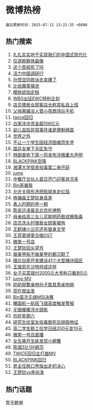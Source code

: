 # 微博热榜

`最后更新时间：2025-07-11 13:22:35 +0800`

## 热门搜索

1. [扎扎实实地干实现我们的中国式现代化](https://m.weibo.cn/search?containerid=100103type%3D1%26t%3D10%26q%3D%23%E6%89%8E%E6%89%8E%E5%AE%9E%E5%AE%9E%E5%9C%B0%E5%B9%B2%E5%AE%9E%E7%8E%B0%E6%88%91%E4%BB%AC%E7%9A%84%E4%B8%AD%E5%9B%BD%E5%BC%8F%E7%8E%B0%E4%BB%A3%E5%8C%96%23&stream_entry_id=51&isnewpage=1&extparam=seat%3D1%26cate%3D10103%26stream_entry_id%3D51%26pos%3D0%26q%3D%2523%25E6%2589%258E%25E6%2589%258E%25E5%25AE%259E%25E5%25AE%259E%25E5%259C%25B0%25E5%25B9%25B2%25E5%25AE%259E%25E7%258E%25B0%25E6%2588%2591%25E4%25BB%25AC%25E7%259A%2584%25E4%25B8%25AD%25E5%259B%25BD%25E5%25BC%258F%25E7%258E%25B0%25E4%25BB%25A3%25E5%258C%2596%2523%26c_type%3D51%26dgr%3D0%26filter_type%3Drealtimehot%26display_time%3D1752211354%26pre_seqid%3D175221135417200556115)
1. [仅退款群体画像](https://m.weibo.cn/search?containerid=100103type%3D1%26t%3D10%26q%3D%E4%BB%85%E9%80%80%E6%AC%BE%E7%BE%A4%E4%BD%93%E7%94%BB%E5%83%8F&stream_entry_id=31&isnewpage=1&extparam=seat%3D1%26pos%3D0%26c_type%3D31%26q%3D%25E4%25BB%2585%25E9%2580%2580%25E6%25AC%25BE%25E7%25BE%25A4%25E4%25BD%2593%25E7%2594%25BB%25E5%2583%258F%26lcate%3D5001%26flag%3D1%26filter_type%3Drealtimehot%26band_rank%3D1%26stream_entry_id%3D31%26cate%3D5001%26dgr%3D0%26realpos%3D1%26display_time%3D1752211354%26pre_seqid%3D175221135417200556115)
1. [这个荔枝死了吗](https://m.weibo.cn/search?containerid=100103type%3D1%26t%3D10%26q%3D%E8%BF%99%E4%B8%AA%E8%8D%94%E6%9E%9D%E6%AD%BB%E4%BA%86%E5%90%97&stream_entry_id=31&isnewpage=1&extparam=seat%3D1%26pos%3D1%26c_type%3D31%26q%3D%25E8%25BF%2599%25E4%25B8%25AA%25E8%258D%2594%25E6%259E%259D%25E6%25AD%25BB%25E4%25BA%2586%25E5%2590%2597%26lcate%3D5001%26flag%3D2%26filter_type%3Drealtimehot%26band_rank%3D2%26stream_entry_id%3D31%26cate%3D5001%26dgr%3D0%26realpos%3D2%26display_time%3D1752211354%26pre_seqid%3D175221135417200556115)
1. [活力中国调研行](https://m.weibo.cn/search?containerid=100103type%3D1%26t%3D10%26q%3D%23%E6%B4%BB%E5%8A%9B%E4%B8%AD%E5%9B%BD%E8%B0%83%E7%A0%94%E8%A1%8C%23&stream_entry_id=31&isnewpage=1&extparam=seat%3D1%26pos%3D2%26c_type%3D31%26q%3D%2523%25E6%25B4%25BB%25E5%258A%259B%25E4%25B8%25AD%25E5%259B%25BD%25E8%25B0%2583%25E7%25A0%2594%25E8%25A1%258C%2523%26lcate%3D5001%26flag%3D0%26filter_type%3Drealtimehot%26band_rank%3D3%26stream_entry_id%3D31%26cate%3D5001%26dgr%3D0%26realpos%3D3%26display_time%3D1752211354%26pre_seqid%3D175221135417200556115)
1. [孙悟空同款泳衣卖爆了](https://m.weibo.cn/search?containerid=100103type%3D1%26t%3D10%26q%3D%23%E5%AD%99%E6%82%9F%E7%A9%BA%E5%90%8C%E6%AC%BE%E6%B3%B3%E8%A1%A3%E5%8D%96%E7%88%86%E4%BA%86%23&stream_entry_id=31&isnewpage=1&extparam=seat%3D1%26pos%3D3%26c_type%3D31%26q%3D%2523%25E5%25AD%2599%25E6%2582%259F%25E7%25A9%25BA%25E5%2590%258C%25E6%25AC%25BE%25E6%25B3%25B3%25E8%25A1%25A3%25E5%258D%2596%25E7%2588%2586%25E4%25BA%2586%2523%26lcate%3D5001%26flag%3D1%26filter_type%3Drealtimehot%26band_rank%3D4%26stream_entry_id%3D31%26cate%3D5001%26dgr%3D0%26realpos%3D4%26display_time%3D1752211354%26pre_seqid%3D175221135417200556115)
1. [比伯魔童降世](https://m.weibo.cn/search?containerid=100103type%3D1%26t%3D10%26q%3D%E6%AF%94%E4%BC%AF%E9%AD%94%E7%AB%A5%E9%99%8D%E4%B8%96&stream_entry_id=31&isnewpage=1&extparam=seat%3D1%26pos%3D4%26c_type%3D31%26q%3D%25E6%25AF%2594%25E4%25BC%25AF%25E9%25AD%2594%25E7%25AB%25A5%25E9%2599%258D%25E4%25B8%2596%26lcate%3D5001%26flag%3D1%26filter_type%3Drealtimehot%26band_rank%3D5%26stream_entry_id%3D31%26cate%3D5001%26dgr%3D0%26realpos%3D5%26display_time%3D1752211354%26pre_seqid%3D175221135417200556115)
1. [樱桃琥珀定档](https://m.weibo.cn/search?containerid=100103type%3D1%26t%3D10%26q%3D%E6%A8%B1%E6%A1%83%E7%90%A5%E7%8F%80%E5%AE%9A%E6%A1%A3&stream_entry_id=31&isnewpage=1&extparam=seat%3D1%26pos%3D5%26c_type%3D31%26q%3D%25E6%25A8%25B1%25E6%25A1%2583%25E7%2590%25A5%25E7%258F%2580%25E5%25AE%259A%25E6%25A1%25A3%26lcate%3D5001%26flag%3D2%26filter_type%3Drealtimehot%26band_rank%3D6%26stream_entry_id%3D31%26cate%3D5001%26dgr%3D0%26realpos%3D6%26display_time%3D1752211354%26pre_seqid%3D175221135417200556115)
1. [WBG出征EWC特别企划](https://m.weibo.cn/search?containerid=100103type%3D1%26t%3D10%26q%3D%23WBG%E5%87%BA%E5%BE%81EWC%E7%89%B9%E5%88%AB%E4%BC%81%E5%88%92%23&stream_entry_id=31&isnewpage=1&extparam=seat%3D1%26is_ad_pos%3D1%26pos%3D6%26c_type%3D31%26cate%3D5001%26band_rank%3D7%26q%3D%2523WBG%25E5%2587%25BA%25E5%25BE%2581EWC%25E7%2589%25B9%25E5%2588%25AB%25E4%25BC%2581%25E5%2588%2592%2523%26filter_type%3Drealtimehot%26stream_entry_id%3D31%26lcate%3D5001%26dgr%3D0%26adid%3D293380%26display_time%3D1752211354%26pre_seqid%3D175221135417200556115)
1. [店员猥亵女顾客店长称其私自上班](https://m.weibo.cn/search?containerid=100103type%3D1%26t%3D10%26q%3D%23%E5%BA%97%E5%91%98%E7%8C%A5%E4%BA%B5%E5%A5%B3%E9%A1%BE%E5%AE%A2%E5%BA%97%E9%95%BF%E7%A7%B0%E5%85%B6%E7%A7%81%E8%87%AA%E4%B8%8A%E7%8F%AD%23&stream_entry_id=31&isnewpage=1&extparam=seat%3D1%26pos%3D7%26c_type%3D31%26q%3D%2523%25E5%25BA%2597%25E5%2591%2598%25E7%258C%25A5%25E4%25BA%25B5%25E5%25A5%25B3%25E9%25A1%25BE%25E5%25AE%25A2%25E5%25BA%2597%25E9%2595%25BF%25E7%25A7%25B0%25E5%2585%25B6%25E7%25A7%2581%25E8%2587%25AA%25E4%25B8%258A%25E7%258F%25AD%2523%26lcate%3D5001%26flag%3D1%26filter_type%3Drealtimehot%26band_rank%3D7%26stream_entry_id%3D31%26cate%3D5001%26dgr%3D0%26realpos%3D7%26display_time%3D1752211354%26pre_seqid%3D175221135417200556115)
1. [父母离婚没人管小孩商场玩手机](https://m.weibo.cn/search?containerid=100103type%3D1%26t%3D10%26q%3D%23%E7%88%B6%E6%AF%8D%E7%A6%BB%E5%A9%9A%E6%B2%A1%E4%BA%BA%E7%AE%A1%E5%B0%8F%E5%AD%A9%E5%95%86%E5%9C%BA%E7%8E%A9%E6%89%8B%E6%9C%BA%23&stream_entry_id=31&isnewpage=1&extparam=seat%3D1%26pos%3D8%26c_type%3D31%26q%3D%2523%25E7%2588%25B6%25E6%25AF%258D%25E7%25A6%25BB%25E5%25A9%259A%25E6%25B2%25A1%25E4%25BA%25BA%25E7%25AE%25A1%25E5%25B0%258F%25E5%25AD%25A9%25E5%2595%2586%25E5%259C%25BA%25E7%258E%25A9%25E6%2589%258B%25E6%259C%25BA%2523%26lcate%3D5001%26flag%3D0%26filter_type%3Drealtimehot%26band_rank%3D8%26stream_entry_id%3D31%26cate%3D5001%26dgr%3D0%26realpos%3D8%26display_time%3D1752211354%26pre_seqid%3D175221135417200556115)
1. [twice回归](https://m.weibo.cn/search?containerid=100103type%3D1%26t%3D10%26q%3Dtwice%E5%9B%9E%E5%BD%92&stream_entry_id=31&isnewpage=1&extparam=seat%3D1%26pos%3D9%26c_type%3D31%26q%3Dtwice%25E5%259B%259E%25E5%25BD%2592%26lcate%3D5001%26flag%3D1%26filter_type%3Drealtimehot%26band_rank%3D9%26stream_entry_id%3D31%26cate%3D5001%26dgr%3D0%26realpos%3D9%26display_time%3D1752211354%26pre_seqid%3D175221135417200556115)
1. [白家涉诈资金超106亿元](https://m.weibo.cn/search?containerid=100103type%3D1%26t%3D10%26q%3D%23%E7%99%BD%E5%AE%B6%E6%B6%89%E8%AF%88%E8%B5%84%E9%87%91%E8%B6%85106%E4%BA%BF%E5%85%83%23&stream_entry_id=31&isnewpage=1&extparam=seat%3D1%26pos%3D10%26c_type%3D31%26q%3D%2523%25E7%2599%25BD%25E5%25AE%25B6%25E6%25B6%2589%25E8%25AF%2588%25E8%25B5%2584%25E9%2587%2591%25E8%25B6%2585106%25E4%25BA%25BF%25E5%2585%2583%2523%26lcate%3D5001%26flag%3D0%26filter_type%3Drealtimehot%26band_rank%3D10%26stream_entry_id%3D31%26cate%3D5001%26dgr%3D0%26realpos%3D10%26display_time%3D1752211354%26pre_seqid%3D175221135417200556115)
1. [幼儿血铅异常事件谁是罪魁祸首](https://m.weibo.cn/search?containerid=100103type%3D1%26t%3D10%26q%3D%23%E5%B9%BC%E5%84%BF%E8%A1%80%E9%93%85%E5%BC%82%E5%B8%B8%E4%BA%8B%E4%BB%B6%E8%B0%81%E6%98%AF%E7%BD%AA%E9%AD%81%E7%A5%B8%E9%A6%96%23&stream_entry_id=31&isnewpage=1&extparam=seat%3D1%26pos%3D11%26c_type%3D31%26q%3D%2523%25E5%25B9%25BC%25E5%2584%25BF%25E8%25A1%2580%25E9%2593%2585%25E5%25BC%2582%25E5%25B8%25B8%25E4%25BA%258B%25E4%25BB%25B6%25E8%25B0%2581%25E6%2598%25AF%25E7%25BD%25AA%25E9%25AD%2581%25E7%25A5%25B8%25E9%25A6%2596%2523%26lcate%3D5001%26flag%3D1%26filter_type%3Drealtimehot%26band_rank%3D11%26stream_entry_id%3D31%26cate%3D5001%26dgr%3D0%26realpos%3D11%26display_time%3D1752211354%26pre_seqid%3D175221135417200556115)
1. [世界之外](https://m.weibo.cn/search?containerid=100103type%3D1%26t%3D10%26q%3D%E4%B8%96%E7%95%8C%E4%B9%8B%E5%A4%96&stream_entry_id=31&isnewpage=1&extparam=seat%3D1%26pos%3D12%26c_type%3D31%26q%3D%25E4%25B8%2596%25E7%2595%258C%25E4%25B9%258B%25E5%25A4%2596%26lcate%3D5001%26flag%3D1%26filter_type%3Drealtimehot%26band_rank%3D12%26stream_entry_id%3D31%26cate%3D5001%26dgr%3D0%26realpos%3D12%26display_time%3D1752211354%26pre_seqid%3D175221135417200556115)
1. [不让一个学生因经济困难而失学](https://m.weibo.cn/search?containerid=100103type%3D1%26t%3D10%26q%3D%23%E4%B8%8D%E8%AE%A9%E4%B8%80%E4%B8%AA%E5%AD%A6%E7%94%9F%E5%9B%A0%E7%BB%8F%E6%B5%8E%E5%9B%B0%E9%9A%BE%E8%80%8C%E5%A4%B1%E5%AD%A6%23&stream_entry_id=31&isnewpage=1&extparam=seat%3D1%26pos%3D13%26c_type%3D31%26q%3D%2523%25E4%25B8%258D%25E8%25AE%25A9%25E4%25B8%2580%25E4%25B8%25AA%25E5%25AD%25A6%25E7%2594%259F%25E5%259B%25A0%25E7%25BB%258F%25E6%25B5%258E%25E5%259B%25B0%25E9%259A%25BE%25E8%2580%258C%25E5%25A4%25B1%25E5%25AD%25A6%2523%26lcate%3D5001%26flag%3D1%26filter_type%3Drealtimehot%26band_rank%3D13%26stream_entry_id%3D31%26cate%3D5001%26dgr%3D0%26realpos%3D13%26display_time%3D1752211354%26pre_seqid%3D175221135417200556115)
1. [国乒女单下半区失守](https://m.weibo.cn/search?containerid=100103type%3D1%26t%3D10%26q%3D%23%E5%9B%BD%E4%B9%92%E5%A5%B3%E5%8D%95%E4%B8%8B%E5%8D%8A%E5%8C%BA%E5%A4%B1%E5%AE%88%23&stream_entry_id=31&isnewpage=1&extparam=seat%3D1%26pos%3D14%26c_type%3D31%26q%3D%2523%25E5%259B%25BD%25E4%25B9%2592%25E5%25A5%25B3%25E5%258D%2595%25E4%25B8%258B%25E5%258D%258A%25E5%258C%25BA%25E5%25A4%25B1%25E5%25AE%2588%2523%26lcate%3D5001%26flag%3D1%26filter_type%3Drealtimehot%26band_rank%3D14%26stream_entry_id%3D31%26cate%3D5001%26dgr%3D0%26realpos%3D14%26display_time%3D1752211354%26pre_seqid%3D175221135417200556115)
1. [特朗普称下周一将发布涉俄重大声明](https://m.weibo.cn/search?containerid=100103type%3D1%26t%3D10%26q%3D%23%E7%89%B9%E6%9C%97%E6%99%AE%E7%A7%B0%E4%B8%8B%E5%91%A8%E4%B8%80%E5%B0%86%E5%8F%91%E5%B8%83%E6%B6%89%E4%BF%84%E9%87%8D%E5%A4%A7%E5%A3%B0%E6%98%8E%23&stream_entry_id=31&isnewpage=1&extparam=seat%3D1%26pos%3D15%26c_type%3D31%26q%3D%2523%25E7%2589%25B9%25E6%259C%2597%25E6%2599%25AE%25E7%25A7%25B0%25E4%25B8%258B%25E5%2591%25A8%25E4%25B8%2580%25E5%25B0%2586%25E5%258F%2591%25E5%25B8%2583%25E6%25B6%2589%25E4%25BF%2584%25E9%2587%258D%25E5%25A4%25A7%25E5%25A3%25B0%25E6%2598%258E%2523%26lcate%3D5001%26flag%3D1%26filter_type%3Drealtimehot%26band_rank%3D15%26stream_entry_id%3D31%26cate%3D5001%26dgr%3D0%26realpos%3D15%26display_time%3D1752211354%26pre_seqid%3D175221135417200556115)
1. [BLACKPINK空降](https://m.weibo.cn/search?containerid=100103type%3D1%26t%3D10%26q%3DBLACKPINK%E7%A9%BA%E9%99%8D&stream_entry_id=31&isnewpage=1&extparam=seat%3D1%26pos%3D16%26c_type%3D31%26q%3DBLACKPINK%25E7%25A9%25BA%25E9%2599%258D%26lcate%3D5001%26flag%3D1%26filter_type%3Drealtimehot%26band_rank%3D16%26stream_entry_id%3D31%26cate%3D5001%26dgr%3D0%26realpos%3D16%26display_time%3D1752211354%26pre_seqid%3D175221135417200556115)
1. [湘潭大学宿舍投毒案二审开庭](https://m.weibo.cn/search?containerid=100103type%3D1%26t%3D10%26q%3D%23%E6%B9%98%E6%BD%AD%E5%A4%A7%E5%AD%A6%E5%AE%BF%E8%88%8D%E6%8A%95%E6%AF%92%E6%A1%88%E4%BA%8C%E5%AE%A1%E5%BC%80%E5%BA%AD%23&stream_entry_id=31&isnewpage=1&extparam=seat%3D1%26pos%3D17%26c_type%3D31%26q%3D%2523%25E6%25B9%2598%25E6%25BD%25AD%25E5%25A4%25A7%25E5%25AD%25A6%25E5%25AE%25BF%25E8%2588%258D%25E6%258A%2595%25E6%25AF%2592%25E6%25A1%2588%25E4%25BA%258C%25E5%25AE%25A1%25E5%25BC%2580%25E5%25BA%25AD%2523%26lcate%3D5001%26flag%3D0%26filter_type%3Drealtimehot%26band_rank%3D17%26stream_entry_id%3D31%26cate%3D5001%26dgr%3D0%26realpos%3D17%26display_time%3D1752211354%26pre_seqid%3D175221135417200556115)
1. [jump](https://m.weibo.cn/search?containerid=100103type%3D1%26t%3D10%26q%3Djump&stream_entry_id=31&isnewpage=1&extparam=seat%3D1%26pos%3D18%26c_type%3D31%26q%3Djump%26lcate%3D5001%26flag%3D2%26filter_type%3Drealtimehot%26band_rank%3D18%26stream_entry_id%3D31%26cate%3D5001%26dgr%3D0%26realpos%3D18%26display_time%3D1752211354%26pre_seqid%3D175221135417200556115)
1. [中餐厅合伙人首日开门迎客状况多](https://m.weibo.cn/search?containerid=100103type%3D1%26t%3D10%26q%3D%23%E4%B8%AD%E9%A4%90%E5%8E%85%E5%90%88%E4%BC%99%E4%BA%BA%E9%A6%96%E6%97%A5%E5%BC%80%E9%97%A8%E8%BF%8E%E5%AE%A2%E7%8A%B6%E5%86%B5%E5%A4%9A%23&stream_entry_id=31&isnewpage=1&extparam=seat%3D1%26pos%3D19%26c_type%3D31%26q%3D%2523%25E4%25B8%25AD%25E9%25A4%2590%25E5%258E%2585%25E5%2590%2588%25E4%25BC%2599%25E4%25BA%25BA%25E9%25A6%2596%25E6%2597%25A5%25E5%25BC%2580%25E9%2597%25A8%25E8%25BF%258E%25E5%25AE%25A2%25E7%258A%25B6%25E5%2586%25B5%25E5%25A4%259A%2523%26lcate%3D5001%26flag%3D1%26filter_type%3Drealtimehot%26band_rank%3D19%26stream_entry_id%3D31%26cate%3D5001%26dgr%3D0%26realpos%3D19%26display_time%3D1752211354%26pre_seqid%3D175221135417200556115)
1. [Bin哥骗我](https://m.weibo.cn/search?containerid=100103type%3D1%26t%3D10%26q%3DBin%E5%93%A5%E9%AA%97%E6%88%91&stream_entry_id=31&isnewpage=1&extparam=seat%3D1%26pos%3D20%26c_type%3D31%26q%3DBin%25E5%2593%25A5%25E9%25AA%2597%25E6%2588%2591%26lcate%3D5001%26flag%3D0%26filter_type%3Drealtimehot%26band_rank%3D20%26stream_entry_id%3D31%26cate%3D5001%26dgr%3D0%26realpos%3D20%26display_time%3D1752211354%26pre_seqid%3D175221135417200556115)
1. [允许关晓彤洗把脸就来走红毯](https://m.weibo.cn/search?containerid=100103type%3D1%26t%3D10%26q%3D%E5%85%81%E8%AE%B8%E5%85%B3%E6%99%93%E5%BD%A4%E6%B4%97%E6%8A%8A%E8%84%B8%E5%B0%B1%E6%9D%A5%E8%B5%B0%E7%BA%A2%E6%AF%AF&stream_entry_id=31&isnewpage=1&extparam=seat%3D1%26pos%3D21%26c_type%3D31%26q%3D%25E5%2585%2581%25E8%25AE%25B8%25E5%2585%25B3%25E6%2599%2593%25E5%25BD%25A4%25E6%25B4%2597%25E6%258A%258A%25E8%2584%25B8%25E5%25B0%25B1%25E6%259D%25A5%25E8%25B5%25B0%25E7%25BA%25A2%25E6%25AF%25AF%26lcate%3D5001%26flag%3D2%26filter_type%3Drealtimehot%26band_rank%3D21%26stream_entry_id%3D31%26cate%3D5001%26dgr%3D0%26realpos%3D21%26display_time%3D1752211354%26pre_seqid%3D175221135417200556115)
1. [杨瀚森王楚钦身高差](https://m.weibo.cn/search?containerid=100103type%3D1%26t%3D10%26q%3D%23%E6%9D%A8%E7%80%9A%E6%A3%AE%E7%8E%8B%E6%A5%9A%E9%92%A6%E8%BA%AB%E9%AB%98%E5%B7%AE%23&stream_entry_id=31&isnewpage=1&extparam=seat%3D1%26pos%3D22%26c_type%3D31%26q%3D%2523%25E6%259D%25A8%25E7%2580%259A%25E6%25A3%25AE%25E7%258E%258B%25E6%25A5%259A%25E9%2592%25A6%25E8%25BA%25AB%25E9%25AB%2598%25E5%25B7%25AE%2523%26lcate%3D5001%26flag%3D1%26filter_type%3Drealtimehot%26band_rank%3D22%26stream_entry_id%3D31%26cate%3D5001%26dgr%3D0%26realpos%3D22%26display_time%3D1752211354%26pre_seqid%3D175221135417200556115)
1. [素人时期的李一桐](https://m.weibo.cn/search?containerid=100103type%3D1%26t%3D10%26q%3D%E7%B4%A0%E4%BA%BA%E6%97%B6%E6%9C%9F%E7%9A%84%E6%9D%8E%E4%B8%80%E6%A1%90&stream_entry_id=31&isnewpage=1&extparam=seat%3D1%26pos%3D23%26c_type%3D31%26q%3D%25E7%25B4%25A0%25E4%25BA%25BA%25E6%2597%25B6%25E6%259C%259F%25E7%259A%2584%25E6%259D%258E%25E4%25B8%2580%25E6%25A1%2590%26lcate%3D5001%26flag%3D1%26filter_type%3Drealtimehot%26band_rank%3D23%26stream_entry_id%3D31%26cate%3D5001%26dgr%3D0%26realpos%3D23%26display_time%3D1752211354%26pre_seqid%3D175221135417200556115)
1. [陈奕迅凌晨去北京吃烤鸭](https://m.weibo.cn/search?containerid=100103type%3D1%26t%3D10%26q%3D%E9%99%88%E5%A5%95%E8%BF%85%E5%87%8C%E6%99%A8%E5%8E%BB%E5%8C%97%E4%BA%AC%E5%90%83%E7%83%A4%E9%B8%AD&stream_entry_id=31&isnewpage=1&extparam=seat%3D1%26pos%3D24%26c_type%3D31%26q%3D%25E9%2599%2588%25E5%25A5%2595%25E8%25BF%2585%25E5%2587%258C%25E6%2599%25A8%25E5%258E%25BB%25E5%258C%2597%25E4%25BA%25AC%25E5%2590%2583%25E7%2583%25A4%25E9%25B8%25AD%26lcate%3D5001%26flag%3D0%26filter_type%3Drealtimehot%26band_rank%3D24%26stream_entry_id%3D31%26cate%3D5001%26dgr%3D0%26realpos%3D24%26display_time%3D1752211354%26pre_seqid%3D175221135417200556115)
1. [母亲给高三女儿买聪明药致成瘾吸毒](https://m.weibo.cn/search?containerid=100103type%3D1%26t%3D10%26q%3D%23%E6%AF%8D%E4%BA%B2%E7%BB%99%E9%AB%98%E4%B8%89%E5%A5%B3%E5%84%BF%E4%B9%B0%E8%81%AA%E6%98%8E%E8%8D%AF%E8%87%B4%E6%88%90%E7%98%BE%E5%90%B8%E6%AF%92%23&stream_entry_id=31&isnewpage=1&extparam=seat%3D1%26pos%3D25%26c_type%3D31%26q%3D%2523%25E6%25AF%258D%25E4%25BA%25B2%25E7%25BB%2599%25E9%25AB%2598%25E4%25B8%2589%25E5%25A5%25B3%25E5%2584%25BF%25E4%25B9%25B0%25E8%2581%25AA%25E6%2598%258E%25E8%258D%25AF%25E8%2587%25B4%25E6%2588%2590%25E7%2598%25BE%25E5%2590%25B8%25E6%25AF%2592%2523%26lcate%3D5001%26flag%3D1%26filter_type%3Drealtimehot%26band_rank%3D25%26stream_entry_id%3D31%26cate%3D5001%26dgr%3D0%26realpos%3D25%26display_time%3D1752211354%26pre_seqid%3D175221135417200556115)
1. [店员洗头时猥亵女顾客被拘](https://m.weibo.cn/search?containerid=100103type%3D1%26t%3D10%26q%3D%23%E5%BA%97%E5%91%98%E6%B4%97%E5%A4%B4%E6%97%B6%E7%8C%A5%E4%BA%B5%E5%A5%B3%E9%A1%BE%E5%AE%A2%E8%A2%AB%E6%8B%98%23&stream_entry_id=31&isnewpage=1&extparam=seat%3D1%26pos%3D26%26c_type%3D31%26q%3D%2523%25E5%25BA%2597%25E5%2591%2598%25E6%25B4%2597%25E5%25A4%25B4%25E6%2597%25B6%25E7%258C%25A5%25E4%25BA%25B5%25E5%25A5%25B3%25E9%25A1%25BE%25E5%25AE%25A2%25E8%25A2%25AB%25E6%258B%2598%2523%26lcate%3D5001%26flag%3D1%26filter_type%3Drealtimehot%26band_rank%3D26%26stream_entry_id%3D31%26cate%3D5001%26dgr%3D0%26realpos%3D26%26display_time%3D1752211354%26pre_seqid%3D175221135417200556115)
1. [王鹤棣小兰花还有替身文学](https://m.weibo.cn/search?containerid=100103type%3D1%26t%3D10%26q%3D%E7%8E%8B%E9%B9%A4%E6%A3%A3%E5%B0%8F%E5%85%B0%E8%8A%B1%E8%BF%98%E6%9C%89%E6%9B%BF%E8%BA%AB%E6%96%87%E5%AD%A6&stream_entry_id=31&isnewpage=1&extparam=seat%3D1%26pos%3D27%26c_type%3D31%26q%3D%25E7%258E%258B%25E9%25B9%25A4%25E6%25A3%25A3%25E5%25B0%258F%25E5%2585%25B0%25E8%258A%25B1%25E8%25BF%2598%25E6%259C%2589%25E6%259B%25BF%25E8%25BA%25AB%25E6%2596%2587%25E5%25AD%25A6%26lcate%3D5001%26flag%3D1%26filter_type%3Drealtimehot%26band_rank%3D27%26stream_entry_id%3D31%26cate%3D5001%26dgr%3D0%26realpos%3D27%26display_time%3D1752211354%26pre_seqid%3D175221135417200556115)
1. [王菲窦靖童合唱OST](https://m.weibo.cn/search?containerid=100103type%3D1%26t%3D10%26q%3D%23%E7%8E%8B%E8%8F%B2%E7%AA%A6%E9%9D%96%E7%AB%A5%E5%90%88%E5%94%B1OST%23&stream_entry_id=31&isnewpage=1&extparam=seat%3D1%26pos%3D28%26c_type%3D31%26q%3D%2523%25E7%258E%258B%25E8%258F%25B2%25E7%25AA%25A6%25E9%259D%2596%25E7%25AB%25A5%25E5%2590%2588%25E5%2594%25B1OST%2523%26lcate%3D5001%26flag%3D0%26filter_type%3Drealtimehot%26band_rank%3D28%26stream_entry_id%3D31%26cate%3D5001%26dgr%3D0%26realpos%3D28%26display_time%3D1752211354%26pre_seqid%3D175221135417200556115)
1. [微笑一号店](https://m.weibo.cn/search?containerid=100103type%3D1%26t%3D10%26q%3D%E5%BE%AE%E7%AC%91%E4%B8%80%E5%8F%B7%E5%BA%97&stream_entry_id=31&isnewpage=1&extparam=seat%3D1%26pos%3D29%26c_type%3D31%26q%3D%25E5%25BE%25AE%25E7%25AC%2591%25E4%25B8%2580%25E5%258F%25B7%25E5%25BA%2597%26lcate%3D5001%26flag%3D1%26filter_type%3Drealtimehot%26band_rank%3D29%26stream_entry_id%3D31%26cate%3D5001%26dgr%3D0%26realpos%3D29%26display_time%3D1752211354%26pre_seqid%3D175221135417200556115)
1. [王楚钦回头望月](https://m.weibo.cn/search?containerid=100103type%3D1%26t%3D10%26q%3D%E7%8E%8B%E6%A5%9A%E9%92%A6%E5%9B%9E%E5%A4%B4%E6%9C%9B%E6%9C%88&stream_entry_id=31&isnewpage=1&extparam=seat%3D1%26pos%3D30%26c_type%3D31%26q%3D%25E7%258E%258B%25E6%25A5%259A%25E9%2592%25A6%25E5%259B%259E%25E5%25A4%25B4%25E6%259C%259B%25E6%259C%2588%26lcate%3D5001%26flag%3D1%26filter_type%3Drealtimehot%26band_rank%3D30%26stream_entry_id%3D31%26cate%3D5001%26dgr%3D0%26realpos%3D30%26display_time%3D1752211354%26pre_seqid%3D175221135417200556115)
1. [做美甲和不做美甲的都沉默了](https://m.weibo.cn/search?containerid=100103type%3D1%26t%3D10%26q%3D%E5%81%9A%E7%BE%8E%E7%94%B2%E5%92%8C%E4%B8%8D%E5%81%9A%E7%BE%8E%E7%94%B2%E7%9A%84%E9%83%BD%E6%B2%89%E9%BB%98%E4%BA%86&stream_entry_id=31&isnewpage=1&extparam=seat%3D1%26pos%3D31%26c_type%3D31%26q%3D%25E5%2581%259A%25E7%25BE%258E%25E7%2594%25B2%25E5%2592%258C%25E4%25B8%258D%25E5%2581%259A%25E7%25BE%258E%25E7%2594%25B2%25E7%259A%2584%25E9%2583%25BD%25E6%25B2%2589%25E9%25BB%2598%25E4%25BA%2586%26lcate%3D5001%26flag%3D1%26filter_type%3Drealtimehot%26band_rank%3D31%26stream_entry_id%3D31%26cate%3D5001%26dgr%3D0%26realpos%3D31%26display_time%3D1752211354%26pre_seqid%3D175221135417200556115)
1. [缅北白家开发建设41个大型赌诈园区](https://m.weibo.cn/search?containerid=100103type%3D1%26t%3D10%26q%3D%23%E7%BC%85%E5%8C%97%E7%99%BD%E5%AE%B6%E5%BC%80%E5%8F%91%E5%BB%BA%E8%AE%BE41%E4%B8%AA%E5%A4%A7%E5%9E%8B%E8%B5%8C%E8%AF%88%E5%9B%AD%E5%8C%BA%23&stream_entry_id=31&isnewpage=1&extparam=seat%3D1%26pos%3D32%26c_type%3D31%26q%3D%2523%25E7%25BC%2585%25E5%258C%2597%25E7%2599%25BD%25E5%25AE%25B6%25E5%25BC%2580%25E5%258F%2591%25E5%25BB%25BA%25E8%25AE%25BE41%25E4%25B8%25AA%25E5%25A4%25A7%25E5%259E%258B%25E8%25B5%258C%25E8%25AF%2588%25E5%259B%25AD%25E5%258C%25BA%2523%26lcate%3D5001%26flag%3D0%26filter_type%3Drealtimehot%26band_rank%3D32%26stream_entry_id%3D31%26cate%3D5001%26dgr%3D0%26realpos%3D32%26display_time%3D1752211354%26pre_seqid%3D175221135417200556115)
1. [王俊凯在沙特帅成这样](https://m.weibo.cn/search?containerid=100103type%3D1%26t%3D10%26q%3D%23%E7%8E%8B%E4%BF%8A%E5%87%AF%E5%9C%A8%E6%B2%99%E7%89%B9%E5%B8%85%E6%88%90%E8%BF%99%E6%A0%B7%23&stream_entry_id=31&isnewpage=1&extparam=seat%3D1%26pos%3D33%26c_type%3D31%26q%3D%2523%25E7%258E%258B%25E4%25BF%258A%25E5%2587%25AF%25E5%259C%25A8%25E6%25B2%2599%25E7%2589%25B9%25E5%25B8%2585%25E6%2588%2590%25E8%25BF%2599%25E6%25A0%25B7%2523%26lcate%3D5001%26flag%3D0%26filter_type%3Drealtimehot%26band_rank%3D33%26stream_entry_id%3D31%26cate%3D5001%26dgr%3D0%26realpos%3D33%26display_time%3D1752211354%26pre_seqid%3D175221135417200556115)
1. [女子买菜错付2000元大爷称只看到5元](https://m.weibo.cn/search?containerid=100103type%3D1%26t%3D10%26q%3D%23%E5%A5%B3%E5%AD%90%E4%B9%B0%E8%8F%9C%E9%94%99%E4%BB%982000%E5%85%83%E5%A4%A7%E7%88%B7%E7%A7%B0%E5%8F%AA%E7%9C%8B%E5%88%B05%E5%85%83%23&stream_entry_id=31&isnewpage=1&extparam=seat%3D1%26pos%3D34%26c_type%3D31%26q%3D%2523%25E5%25A5%25B3%25E5%25AD%2590%25E4%25B9%25B0%25E8%258F%259C%25E9%2594%2599%25E4%25BB%25982000%25E5%2585%2583%25E5%25A4%25A7%25E7%2588%25B7%25E7%25A7%25B0%25E5%258F%25AA%25E7%259C%258B%25E5%2588%25B05%25E5%2585%2583%2523%26lcate%3D5001%26flag%3D0%26filter_type%3Drealtimehot%26band_rank%3D34%26stream_entry_id%3D31%26cate%3D5001%26dgr%3D0%26realpos%3D34%26display_time%3D1752211354%26pre_seqid%3D175221135417200556115)
1. [jump MV](https://m.weibo.cn/search?containerid=100103type%3D1%26t%3D10%26q%3Djump+MV&stream_entry_id=31&isnewpage=1&extparam=seat%3D1%26pos%3D35%26c_type%3D31%26q%3Djump%2520MV%26lcate%3D5001%26flag%3D1%26filter_type%3Drealtimehot%26band_rank%3D35%26stream_entry_id%3D31%26cate%3D5001%26dgr%3D0%26realpos%3D35%26display_time%3D1752211354%26pre_seqid%3D175221135417200556115)
1. [奶奶频繁亲吻孙子致其患亲吻病](https://m.weibo.cn/search?containerid=100103type%3D1%26t%3D10%26q%3D%23%E5%A5%B6%E5%A5%B6%E9%A2%91%E7%B9%81%E4%BA%B2%E5%90%BB%E5%AD%99%E5%AD%90%E8%87%B4%E5%85%B6%E6%82%A3%E4%BA%B2%E5%90%BB%E7%97%85%23&stream_entry_id=31&isnewpage=1&extparam=seat%3D1%26pos%3D36%26c_type%3D31%26q%3D%2523%25E5%25A5%25B6%25E5%25A5%25B6%25E9%25A2%2591%25E7%25B9%2581%25E4%25BA%25B2%25E5%2590%25BB%25E5%25AD%2599%25E5%25AD%2590%25E8%2587%25B4%25E5%2585%25B6%25E6%2582%25A3%25E4%25BA%25B2%25E5%2590%25BB%25E7%2597%2585%2523%26lcate%3D5001%26flag%3D1%26filter_type%3Drealtimehot%26band_rank%3D36%26stream_entry_id%3D31%26cate%3D5001%26dgr%3D0%26realpos%3D36%26display_time%3D1752211354%26pre_seqid%3D175221135417200556115)
1. [现在就出发](https://m.weibo.cn/search?containerid=100103type%3D1%26t%3D10%26q%3D%E7%8E%B0%E5%9C%A8%E5%B0%B1%E5%87%BA%E5%8F%91&stream_entry_id=31&isnewpage=1&extparam=seat%3D1%26pos%3D37%26c_type%3D31%26q%3D%25E7%258E%25B0%25E5%259C%25A8%25E5%25B0%25B1%25E5%2587%25BA%25E5%258F%2591%26lcate%3D5001%26flag%3D1%26filter_type%3Drealtimehot%26band_rank%3D37%26stream_entry_id%3D31%26cate%3D5001%26dgr%3D0%26realpos%3D37%26display_time%3D1752211354%26pre_seqid%3D175221135417200556115)
1. [Bin首次无缘MSI决赛](https://m.weibo.cn/search?containerid=100103type%3D1%26t%3D10%26q%3D%23Bin%E9%A6%96%E6%AC%A1%E6%97%A0%E7%BC%98MSI%E5%86%B3%E8%B5%9B%23&stream_entry_id=31&isnewpage=1&extparam=seat%3D1%26pos%3D38%26c_type%3D31%26q%3D%2523Bin%25E9%25A6%2596%25E6%25AC%25A1%25E6%2597%25A0%25E7%25BC%2598MSI%25E5%2586%25B3%25E8%25B5%259B%2523%26lcate%3D5001%26flag%3D0%26filter_type%3Drealtimehot%26band_rank%3D38%26stream_entry_id%3D31%26cate%3D5001%26dgr%3D0%26realpos%3D38%26display_time%3D1752211354%26pre_seqid%3D175221135417200556115)
1. [曝国航一航班飞错高度触发警报](https://m.weibo.cn/search?containerid=100103type%3D1%26t%3D10%26q%3D%23%E6%9B%9D%E5%9B%BD%E8%88%AA%E4%B8%80%E8%88%AA%E7%8F%AD%E9%A3%9E%E9%94%99%E9%AB%98%E5%BA%A6%E8%A7%A6%E5%8F%91%E8%AD%A6%E6%8A%A5%23&stream_entry_id=31&isnewpage=1&extparam=seat%3D1%26pos%3D39%26c_type%3D31%26q%3D%2523%25E6%259B%259D%25E5%259B%25BD%25E8%2588%25AA%25E4%25B8%2580%25E8%2588%25AA%25E7%258F%25AD%25E9%25A3%259E%25E9%2594%2599%25E9%25AB%2598%25E5%25BA%25A6%25E8%25A7%25A6%25E5%258F%2591%25E8%25AD%25A6%25E6%258A%25A5%2523%26lcate%3D5001%26flag%3D1%26filter_type%3Drealtimehot%26band_rank%3D39%26stream_entry_id%3D31%26cate%3D5001%26dgr%3D0%26realpos%3D39%26display_time%3D1752211354%26pre_seqid%3D175221135417200556115)
1. [无限暖暖浮光撷影](https://m.weibo.cn/search?containerid=100103type%3D1%26t%3D10%26q%3D%E6%97%A0%E9%99%90%E6%9A%96%E6%9A%96%E6%B5%AE%E5%85%89%E6%92%B7%E5%BD%B1&stream_entry_id=31&isnewpage=1&extparam=seat%3D1%26pos%3D40%26c_type%3D31%26q%3D%25E6%2597%25A0%25E9%2599%2590%25E6%259A%2596%25E6%259A%2596%25E6%25B5%25AE%25E5%2585%2589%25E6%2592%25B7%25E5%25BD%25B1%26lcate%3D5001%26flag%3D1%26filter_type%3Drealtimehot%26band_rank%3D40%26stream_entry_id%3D31%26cate%3D5001%26dgr%3D0%26realpos%3D40%26display_time%3D1752211354%26pre_seqid%3D175221135417200556115)
1. [你好星期六](https://m.weibo.cn/search?containerid=100103type%3D1%26t%3D10%26q%3D%E4%BD%A0%E5%A5%BD%E6%98%9F%E6%9C%9F%E5%85%AD&stream_entry_id=31&isnewpage=1&extparam=seat%3D1%26pos%3D41%26c_type%3D31%26q%3D%25E4%25BD%25A0%25E5%25A5%25BD%25E6%2598%259F%25E6%259C%259F%25E5%2585%25AD%26lcate%3D5001%26flag%3D1%26filter_type%3Drealtimehot%26band_rank%3D41%26stream_entry_id%3D31%26cate%3D5001%26dgr%3D0%26realpos%3D41%26display_time%3D1752211354%26pre_seqid%3D175221135417200556115)
1. [研究生给室友投毒致死后销毁物证](https://m.weibo.cn/search?containerid=100103type%3D1%26t%3D10%26q%3D%23%E7%A0%94%E7%A9%B6%E7%94%9F%E7%BB%99%E5%AE%A4%E5%8F%8B%E6%8A%95%E6%AF%92%E8%87%B4%E6%AD%BB%E5%90%8E%E9%94%80%E6%AF%81%E7%89%A9%E8%AF%81%23&stream_entry_id=31&isnewpage=1&extparam=seat%3D1%26pos%3D42%26c_type%3D31%26q%3D%2523%25E7%25A0%2594%25E7%25A9%25B6%25E7%2594%259F%25E7%25BB%2599%25E5%25AE%25A4%25E5%258F%258B%25E6%258A%2595%25E6%25AF%2592%25E8%2587%25B4%25E6%25AD%25BB%25E5%2590%258E%25E9%2594%2580%25E6%25AF%2581%25E7%2589%25A9%25E8%25AF%2581%2523%26lcate%3D5001%26flag%3D0%26filter_type%3Drealtimehot%26band_rank%3D42%26stream_entry_id%3D31%26cate%3D5001%26dgr%3D0%26realpos%3D42%26display_time%3D1752211354%26pre_seqid%3D175221135417200556115)
1. [高二学生勤工俭学日结200元变10元](https://m.weibo.cn/search?containerid=100103type%3D1%26t%3D10%26q%3D%23%E9%AB%98%E4%BA%8C%E5%AD%A6%E7%94%9F%E5%8B%A4%E5%B7%A5%E4%BF%AD%E5%AD%A6%E6%97%A5%E7%BB%93200%E5%85%83%E5%8F%9810%E5%85%83%23&stream_entry_id=31&isnewpage=1&extparam=seat%3D1%26pos%3D43%26c_type%3D31%26q%3D%2523%25E9%25AB%2598%25E4%25BA%258C%25E5%25AD%25A6%25E7%2594%259F%25E5%258B%25A4%25E5%25B7%25A5%25E4%25BF%25AD%25E5%25AD%25A6%25E6%2597%25A5%25E7%25BB%2593200%25E5%2585%2583%25E5%258F%259810%25E5%2585%2583%2523%26lcate%3D5001%26flag%3D1%26filter_type%3Drealtimehot%26band_rank%3D43%26stream_entry_id%3D31%26cate%3D5001%26dgr%3D0%26realpos%3D43%26display_time%3D1752211354%26pre_seqid%3D175221135417200556115)
1. [微笑一号店直播](https://m.weibo.cn/search?containerid=100103type%3D1%26t%3D10%26q%3D%E5%BE%AE%E7%AC%91%E4%B8%80%E5%8F%B7%E5%BA%97%E7%9B%B4%E6%92%AD&stream_entry_id=31&isnewpage=1&extparam=seat%3D1%26pos%3D44%26c_type%3D31%26q%3D%25E5%25BE%25AE%25E7%25AC%2591%25E4%25B8%2580%25E5%258F%25B7%25E5%25BA%2597%25E7%259B%25B4%25E6%2592%25AD%26lcate%3D5001%26flag%3D1%26filter_type%3Drealtimehot%26band_rank%3D44%26stream_entry_id%3D31%26cate%3D5001%26dgr%3D0%26realpos%3D44%26display_time%3D1752211354%26pre_seqid%3D175221135417200556115)
1. [女生撬开生蚝发现小螃蟹](https://m.weibo.cn/search?containerid=100103type%3D1%26t%3D10%26q%3D%23%E5%A5%B3%E7%94%9F%E6%92%AC%E5%BC%80%E7%94%9F%E8%9A%9D%E5%8F%91%E7%8E%B0%E5%B0%8F%E8%9E%83%E8%9F%B9%23&stream_entry_id=31&isnewpage=1&extparam=seat%3D1%26pos%3D45%26c_type%3D31%26q%3D%2523%25E5%25A5%25B3%25E7%2594%259F%25E6%2592%25AC%25E5%25BC%2580%25E7%2594%259F%25E8%259A%259D%25E5%258F%2591%25E7%258E%25B0%25E5%25B0%258F%25E8%259E%2583%25E8%259F%25B9%2523%26lcate%3D5001%26flag%3D0%26filter_type%3Drealtimehot%26band_rank%3D45%26stream_entry_id%3D31%26cate%3D5001%26dgr%3D0%26realpos%3D45%26display_time%3D1752211354%26pre_seqid%3D175221135417200556115)
1. [陈熠3比1孙颖莎](https://m.weibo.cn/search?containerid=100103type%3D1%26t%3D10%26q%3D%23%E9%99%88%E7%86%A03%E6%AF%941%E5%AD%99%E9%A2%96%E8%8E%8E%23&stream_entry_id=31&isnewpage=1&extparam=seat%3D1%26pos%3D46%26c_type%3D31%26q%3D%2523%25E9%2599%2588%25E7%2586%25A03%25E6%25AF%25941%25E5%25AD%2599%25E9%25A2%2596%25E8%258E%258E%2523%26lcate%3D5001%26flag%3D0%26filter_type%3Drealtimehot%26band_rank%3D46%26stream_entry_id%3D31%26cate%3D5001%26dgr%3D0%26realpos%3D46%26display_time%3D1752211354%26pre_seqid%3D175221135417200556115)
1. [TWICE回归主打曲MV](https://m.weibo.cn/search?containerid=100103type%3D1%26t%3D10%26q%3D%23TWICE%E5%9B%9E%E5%BD%92%E4%B8%BB%E6%89%93%E6%9B%B2MV%23&stream_entry_id=31&isnewpage=1&extparam=seat%3D1%26pos%3D47%26c_type%3D31%26q%3D%2523TWICE%25E5%259B%259E%25E5%25BD%2592%25E4%25B8%25BB%25E6%2589%2593%25E6%259B%25B2MV%2523%26lcate%3D5001%26flag%3D1%26filter_type%3Drealtimehot%26band_rank%3D47%26stream_entry_id%3D31%26cate%3D5001%26dgr%3D0%26realpos%3D47%26display_time%3D1752211354%26pre_seqid%3D175221135417200556115)
1. [BLACKPINK回归](https://m.weibo.cn/search?containerid=100103type%3D1%26t%3D10%26q%3DBLACKPINK%E5%9B%9E%E5%BD%92&stream_entry_id=31&isnewpage=1&extparam=seat%3D1%26pos%3D48%26c_type%3D31%26q%3DBLACKPINK%25E5%259B%259E%25E5%25BD%2592%26lcate%3D5001%26flag%3D1%26filter_type%3Drealtimehot%26band_rank%3D48%26stream_entry_id%3D31%26cate%3D5001%26dgr%3D0%26realpos%3D48%26display_time%3D1752211354%26pre_seqid%3D175221135417200556115)
1. [房主任脱口秀版出走的决心](https://m.weibo.cn/search?containerid=100103type%3D1%26t%3D10%26q%3D%E6%88%BF%E4%B8%BB%E4%BB%BB%E8%84%B1%E5%8F%A3%E7%A7%80%E7%89%88%E5%87%BA%E8%B5%B0%E7%9A%84%E5%86%B3%E5%BF%83&stream_entry_id=31&isnewpage=1&extparam=seat%3D1%26pos%3D49%26c_type%3D31%26q%3D%25E6%2588%25BF%25E4%25B8%25BB%25E4%25BB%25BB%25E8%2584%25B1%25E5%258F%25A3%25E7%25A7%2580%25E7%2589%2588%25E5%2587%25BA%25E8%25B5%25B0%25E7%259A%2584%25E5%2586%25B3%25E5%25BF%2583%26lcate%3D5001%26flag%3D1%26filter_type%3Drealtimehot%26band_rank%3D49%26stream_entry_id%3D31%26cate%3D5001%26dgr%3D0%26realpos%3D49%26display_time%3D1752211354%26pre_seqid%3D175221135417200556115)
1. [王楚钦vs李尚洙](https://m.weibo.cn/search?containerid=100103type%3D1%26t%3D10%26q%3D%23%E7%8E%8B%E6%A5%9A%E9%92%A6vs%E6%9D%8E%E5%B0%9A%E6%B4%99%23&stream_entry_id=31&isnewpage=1&extparam=seat%3D1%26pos%3D50%26c_type%3D31%26q%3D%2523%25E7%258E%258B%25E6%25A5%259A%25E9%2592%25A6vs%25E6%259D%258E%25E5%25B0%259A%25E6%25B4%2599%2523%26lcate%3D5001%26flag%3D0%26filter_type%3Drealtimehot%26band_rank%3D50%26stream_entry_id%3D31%26cate%3D5001%26dgr%3D0%26realpos%3D50%26display_time%3D1752211354%26pre_seqid%3D175221135417200556115)

## 热门话题

暂无数据

